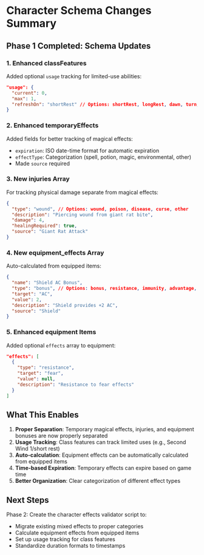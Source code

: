 # Character Schema Changes Summary

## Phase 1 Completed: Schema Updates

### 1. Enhanced classFeatures
Added optional `usage` tracking for limited-use abilities:
```json
"usage": {
  "current": 0,
  "max": 1,
  "refreshOn": "shortRest" // Options: shortRest, longRest, dawn, turn, bonus, action
}
```

### 2. Enhanced temporaryEffects
Added fields for better tracking of magical effects:
- `expiration`: ISO date-time format for automatic expiration
- `effectType`: Categorization (spell, potion, magic, environmental, other)
- Made `source` required

### 3. New injuries Array
For tracking physical damage separate from magical effects:
```json
{
  "type": "wound", // Options: wound, poison, disease, curse, other
  "description": "Piercing wound from giant rat bite",
  "damage": 4,
  "healingRequired": true,
  "source": "Giant Rat Attack"
}
```

### 4. New equipment_effects Array
Auto-calculated from equipped items:
```json
{
  "name": "Shield AC Bonus",
  "type": "bonus", // Options: bonus, resistance, immunity, advantage, disadvantage, other
  "target": "AC",
  "value": 2,
  "description": "Shield provides +2 AC",
  "source": "Shield"
}
```

### 5. Enhanced equipment Items
Added optional `effects` array to equipment:
```json
"effects": [
  {
    "type": "resistance",
    "target": "fear",
    "value": null,
    "description": "Resistance to fear effects"
  }
]
```

## What This Enables

1. **Proper Separation**: Temporary magical effects, injuries, and equipment bonuses are now properly separated
2. **Usage Tracking**: Class features can track limited uses (e.g., Second Wind 1/short rest)
3. **Auto-calculation**: Equipment effects can be automatically calculated from equipped items
4. **Time-based Expiration**: Temporary effects can expire based on game time
5. **Better Organization**: Clear categorization of different effect types

## Next Steps

Phase 2: Create the character effects validator script to:
- Migrate existing mixed effects to proper categories
- Calculate equipment effects from equipped items
- Set up usage tracking for class features
- Standardize duration formats to timestamps
